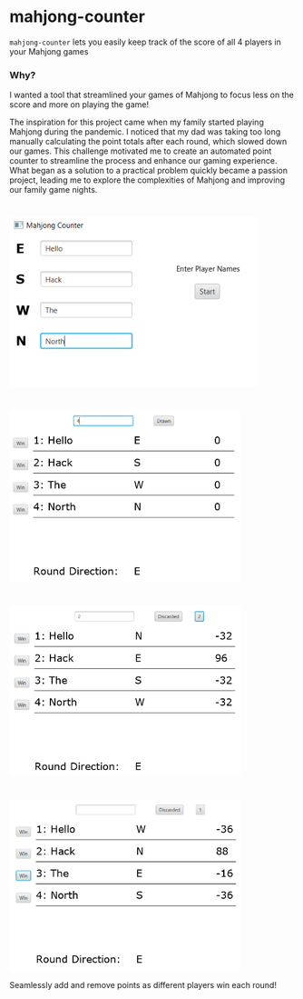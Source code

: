 # mahjong-counter

`mahjong-counter` lets you easily keep track of the score of all 4 players in your Mahjong games

### Why?

I wanted a tool that streamlined your games of Mahjong to focus less on the score and more on playing the game! 

The inspiration for this project came when my family started playing Mahjong during the pandemic. I noticed that my dad was taking too long manually calculating the point totals after each round, which slowed down our games. This challenge motivated me to create an automated point counter to streamline the process and enhance our gaming experience. What began as a solution to a practical problem quickly became a passion project, leading me to explore the complexities of Mahjong and improving our family game nights.

#

<img src="img/mahjong_1.png" width="438" height="300">

#

<img src="img/mahjong_2.png" width="408" height="300">

#

<img src="img/mahjong_3.png" width="410" height="300">

#

<img src="img/mahjong_4.png" width="407" height="300">

Seamlessly add and remove points as different players win each round!
